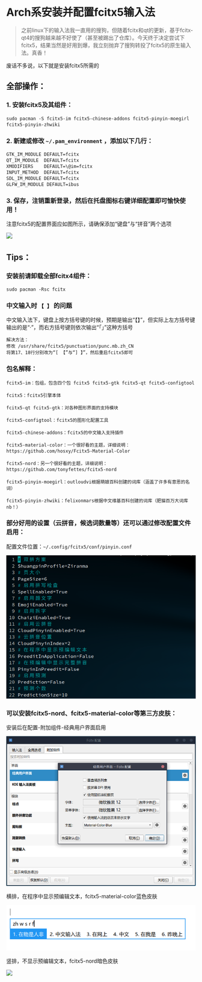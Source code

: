 # Arch系安装并配置fcitx5输入法

> ​		之前linux下的输入法我一直用的搜狗，但随着fcitx和qt的更新，基于fcitx-qt4的搜狗越来越不好使了（甚至被踢出了仓库）。今天终于决定尝试下fcitx5，结果当然是好用到爆，我立刻抛弃了搜狗转投了fcitx5的原生输入法。真香！

废话不多说，以下就是安装fcitx5所需的
## 全部操作：

### 1. 安装fcitx5及其组件：

```shell
sudo pacman -S fcitx5-im fcitx5-chinese-addons fcitx5-pinyin-moegirl fcitx5-pinyin-zhwiki
```

### 2. 新建或修改 `~/.pam_environment` ，添加以下几行：

```shell
GTK_IM_MODULE DEFAULT=fcitx
QT_IM_MODULE  DEFAULT=fcitx
XMODIFIERS    DEFAULT=\@im=fcitx
INPUT_METHOD  DEFAULT=fcitx
SDL_IM_MODULE DEFAULT=fcitx
GLFW_IM_MODULE DEFAULT=ibus
```

### 3. 保存，注销重新登录，然后在托盘图标右键详细配置即可愉快使用！

注意fcitx5的配置界面应如图所示，请确保添加“键盘”与“拼音”两个选项

![](https://ayatale.coding.net/p/picbed/d/file/git/raw/master/ca9c1c397eca53ae62388cf59abd5c3a7db059ea817fcdb0a339a37cfb398483.png)  


## Tips：

### 安装前请卸载全部fcitx4组件：

```shell
sudo pacman -Rsc fcitx
```

### 中文输入时 `【 】` 的问题 
中文输入法下，键盘上按方括号键的时候，预期是输出“【】”，但实际上左方括号键输出的是“·”，而右方括号键则依次输出“「」”这种方括号 

    解决方法：
    修改 /usr/share/fcitx5/punctuation/punc.mb.zh_CN
    将第17、18行分别改为“[ 【”与“] 】”，然后重启fcitx5即可


### 包名解释：

    fcitx5-im：包组，包含四个包 fcitx5 fcitx5-gtk fcitx5-qt fcitx5-configtool

    fcitx5：fcitx5引擎本体

    fcitx5-qt fcitx5-gtk：对各种图形界面的支持模块

    fcitx5-configtool：fcitx5的图形化配置工具

    fcitx5-chinese-addons：fcitx5的中文输入支持插件

    fcitx5-material-color：一个很好看的主题，详细说明：https://github.com/hosxy/Fcitx5-Material-Color

    fcitx5-nord：另一个很好看的主题，详细说明：https://github.com/tonyfettes/fcitx5-nord

    fcitx5-pinyin-moegirl：outloudvi根据萌娘百科创建的词库（涵盖了许多有意思的名词）

    fcitx5-pinyin-zhwiki：felixonmars根据中文维基百科创建的词库（肥猫百万大词库nb！）

### 部分好用的设置（云拼音，候选词数量等）还可以通过修改配置文件启用：

配置文件位置：`~/.config/fcitx5/conf/pinyin.conf `

![](/pic/2.2.png)

### 可以安装fcitx5-nord、fcitx5-material-color等第三方皮肤：

安装后在配置-附加组件-经典用户界面启用

![](/pic/2.3.png)

横排，在程序中显示预编辑文本，fcitx5-material-color蓝色皮肤

![](/pic/2.1.png)

竖排，不显示预编辑文本，fcitx5-nord暗色皮肤

![](https://ayatale.coding.net/p/picbed/d/file/git/raw/master/4e5366c1487fb2eb1067429ba6719049902c2d272d2f9ed8e1bd693d98d333e8.png)  